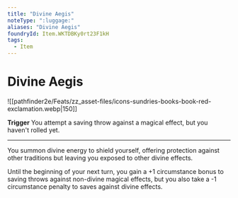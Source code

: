 ```yaml
---
title: "Divine Aegis"
noteType: ":luggage:"
aliases: "Divine Aegis"
foundryId: Item.WKTDBKy0rt23F1kH
tags:
  - Item
---
```


# Divine Aegis
![[pathfinder2e/Feats/zz_asset-files/icons-sundries-books-book-red-exclamation.webp|150]]

**Trigger** You attempt a saving throw against a magical effect, but you haven't rolled yet.

* * *

You summon divine energy to shield yourself, offering protection against other traditions but leaving you exposed to other divine effects.

Until the beginning of your next turn, you gain a +1 circumstance bonus to saving throws against non-divine magical effects, but you also take a -1 circumstance penalty to saves against divine effects.

